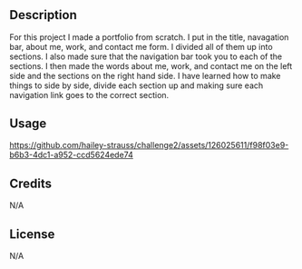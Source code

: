 # <Challenge-2-Portfolio>

## Description

For this project I made a portfolio from scratch. I put in the title, navagation bar, about me, work, and contact me form. I divided all of them up into sections. I also made sure that the navigation bar took you to each of the sections. I then made the words about me, work, and contact me on the left side and the sections on the right hand side. I have learned how to make things to side by side, divide each section up and making sure each navigation link goes to the correct section.

## Usage

https://github.com/hailey-strauss/challenge2/assets/126025611/f98f03e9-b6b3-4dc1-a952-ccd5624ede74

## Credits

N/A

## License

N/A
